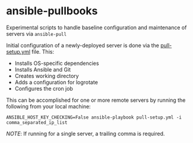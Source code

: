 # ansible-pullbooks

Experimental scripts to handle baseline configuration and maintenance of servers via `ansible-pull`

Initial configuration of a newly-deployed server is done via the [pull-setup.yml](pull-setup.yml) file. This:

- Installs OS-specific dependencies
- Installs Ansible and Git
- Creates working directory
- Adds a configuration for logrotate
- Configures the cron job

This can be accomplished for one or more remote servers by running the following from your local machine:

```
ANSIBLE_HOST_KEY_CHECKING=False ansible-playbook pull-setup.yml -i comma_separated_ip_list
```

_NOTE_: If running for a single server, a trailing comma is required.
